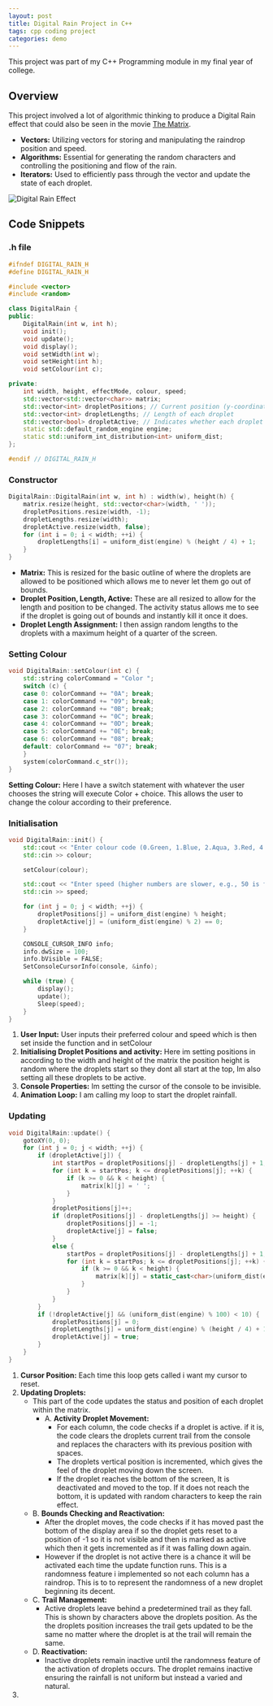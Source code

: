 ```yaml
---
layout: post
title: Digital Rain Project in C++
tags: cpp coding project
categories: demo
---
```


This project was part of my C++ Programming module in my final year of college.

## Overview

This project involved a lot of algorithmic thinking to produce a Digital Rain effect that could also be seen in the movie [The Matrix](https://en.wikipedia.org/wiki/The_Matrix).

- **Vectors:** Utilizing vectors for storing and manipulating the raindrop position and speed.
- **Algorithms:** Essential for generating the random characters and controlling the positioning and flow of the rain.
- **Iterators:** Used to efficiently pass through the vector and update the state of each droplet.

![Digital Rain Effect](https://raw.githubusercontent.com/kijalx/digitalrain-cpp/main/docs/assets/images/DigitalRain.gif)

## Code Snippets

### .h file
```cpp
#ifndef DIGITAL_RAIN_H
#define DIGITAL_RAIN_H

#include <vector>
#include <random>

class DigitalRain {
public:
    DigitalRain(int w, int h);
    void init();
    void update();
    void display();
    void setWidth(int w);
    void setHeight(int h);
    void setColour(int c);

private:
    int width, height, effectMode, colour, speed;
    std::vector<std::vector<char>> matrix;
    std::vector<int> dropletPositions; // Current position (y-coordinate) of the head of each droplet
    std::vector<int> dropletLengths; // Length of each droplet
    std::vector<bool> dropletActive; // Indicates whether each droplet is active
    static std::default_random_engine engine;
    static std::uniform_int_distribution<int> uniform_dist;
};

#endif // DIGITAL_RAIN_H
```

### Constructor
```cpp
DigitalRain::DigitalRain(int w, int h) : width(w), height(h) {
    matrix.resize(height, std::vector<char>(width, ' '));
    dropletPositions.resize(width, -1);
    dropletLengths.resize(width);
    dropletActive.resize(width, false);
    for (int i = 0; i < width; ++i) {
        dropletLengths[i] = uniform_dist(engine) % (height / 4) + 1;
    }
}
```
- **Matrix:** This is resized for the basic outline of where the droplets are allowed to be positioned which allows me to never let them go out of bounds.
- **Droplet Position, Length, Active:** These are all resized to allow for the length and position to be changed. The activity status allows me to see if the droplet is going out of bounds and instantly kill it once it does.
- **Droplet Length Assignment:** I then assign random lengths to the droplets with a maximum height of a quarter of the screen.

### Setting Colour

```cpp
void DigitalRain::setColour(int c) {
    std::string colorCommand = "Color ";
    switch (c) {
    case 0: colorCommand += "0A"; break;
    case 1: colorCommand += "09"; break;
    case 2: colorCommand += "0B"; break;
    case 3: colorCommand += "0C"; break;
    case 4: colorCommand += "0D"; break;
    case 5: colorCommand += "0E"; break;
    case 6: colorCommand += "08"; break;
    default: colorCommand += "07"; break;
    }
    system(colorCommand.c_str());
}
```
**Setting Colour:** Here I have a switch statement with whatever the user chooses the string will execute Color + choice. This allows the user to change the colour according to their preference.

### Initialisation
```cpp
void DigitalRain::init() {
    std::cout << "Enter colour code (0.Green, 1.Blue, 2.Aqua, 3.Red, 4.Purple, 5.Yellow, 6.Gray, 7.White): ";
    std::cin >> colour;

    setColour(colour);

    std::cout << "Enter speed (higher numbers are slower, e.g., 50 is fast, 200 is slow): ";
    std::cin >> speed;

    for (int j = 0; j < width; ++j) {
        dropletPositions[j] = uniform_dist(engine) % height;
        dropletActive[j] = (uniform_dist(engine) % 2) == 0;
    }

    CONSOLE_CURSOR_INFO info;
    info.dwSize = 100;
    info.bVisible = FALSE;
    SetConsoleCursorInfo(console, &info);

    while (true) {
        display();
        update();
        Sleep(speed);
    }
}
```
1. **User Input:** User inputs their preferred colour and speed which is then set inside the function and in setColour
2. **Initialising Droplet Positions and activity:** Here im setting positions in according to the width and height of the matrix the position height is random where the droplets start so they dont all start at the top, Im also setting all these droplets to be active.
3. **Console Properties:** Im setting the cursor of the console to be invisible.
4. **Animation Loop:** I am calling my loop to start the droplet rainfall.

### Updating
```cpp
void DigitalRain::update() {
    gotoXY(0, 0);
    for (int j = 0; j < width; ++j) {
        if (dropletActive[j]) {
            int startPos = dropletPositions[j] - dropletLengths[j] + 1;
            for (int k = startPos; k <= dropletPositions[j]; ++k) {
                if (k >= 0 && k < height) {
                    matrix[k][j] = ' ';
                }
            }
            dropletPositions[j]++;
            if (dropletPositions[j] - dropletLengths[j] >= height) {
                dropletPositions[j] = -1;
                dropletActive[j] = false;
            }
            else {
                startPos = dropletPositions[j] - dropletLengths[j] + 1;
                for (int k = startPos; k <= dropletPositions[j]; ++k) {
                    if (k >= 0 && k < height) {
                        matrix[k][j] = static_cast<char>(uniform_dist(engine));
                    }
                }
            }
        }
        if (!dropletActive[j] && (uniform_dist(engine) % 100) < 10) {
            dropletPositions[j] = 0;
            dropletLengths[j] = uniform_dist(engine) % (height / 4) + 1;
            dropletActive[j] = true;
        }
    }
}
```
1. **Cursor Position:** Each time this loop gets called i want my cursor to reset.
2. **Updating Droplets:**
   - This part of the code updates the status and position of each droplet within the matrix.
     - A. **Activity Droplet Movement:**
       - For each column, the code checks if a droplet is active. if it is, the code clears the droplets current trail from the console and replaces the characters with its previous position with spaces.
       - The droplets vertical position is incremented, which gives the feel of the droplet moving down the screen.
       - If the droplet reaches the bottom of the screen, It is deactivated and moved to the top. If it does not reach the bottom, it is updated with random characters to keep the rain effect.
    - B. **Bounds Checking and Reactivation:**
      - After the droplet moves, the code checks if it has moved past the bottom of the display area if so the droplet gets reset to a position of -1 so it is not visible and then is marked as active which then it gets incremented as if it was falling down again.
      - However if the droplet is not active there is a chance it will be activated each time the update function runs. This is a randomness feature i implemented so not each column has a raindrop. This is to to represent the randomness of a new droplet beginning its decent.
    - C. **Trail Management:**
      - Active droplets leave behind a predetermined trail as they fall. This is shown by characters above the droplets position. As the the droplets position increases the trail gets updated to be the same no matter where the droplet is at the trail will remain the same.
    - D. **Reactivation:**
      - Inactive droplets remain inactive until the randomness feature of the activation of droplets occurs. The droplet remains inactive ensuring the rainfall is not uniform but instead a varied and natural.
3.
